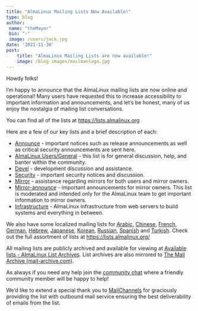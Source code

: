 ```yaml
---
title: "AlmaLinux Mailing Lists Now Available!"
type: blog
author: 
 name: "theMayor"
 bio: "-"
 image: /users/jack.jpg
date: '2021-11-30'
post:
    title: "AlmaLinux Mailing Lists are now available!"
    image: /blog-images/mailmanlogo.jpg
---
```


Howdy folks!

I’m happy to announce that the AlmaLinux mailing lists are now online and operational! Many users have requested this to increase accessibility to important information and announcements, and let’s be honest, many of us enjoy the nostalgia of mailing list conversations.

You can find all of the lists at https://lists.almalinux.org

Here are a few of our key lists and a brief description of each:

- [Announce](https://lists.almalinux.org/mailman3/lists/announce.lists.almalinux.org/) - important notices such as release announcements as well as critical security announcements are sent here.
- [AlmaLinux Users/General](https://lists.almalinux.org/mailman3/lists/users.lists.almalinux.org/) - this list is for general discussion, help, and banter within the community.
- [Devel](https://lists.almalinux.org/mailman3/lists/devel.lists.almalinux.org/) - development discussion and assistance.
- [Security](https://lists.almalinux.org/mailman3/lists/security.lists.almalinux.org/) - important security notices and discussion.
- [Mirror](https://lists.almalinux.org/mailman3/lists/mirror.lists.almalinux.org/) - assistance regarding mirrors for both users and mirror owners.
- [Mirror-announce](https://lists.almalinux.org/mailman3/lists/mirror-announce.lists.almalinux.org/) - important announcements for mirror owners. This list is moderated and intended only for the AlmaLinux team to get important information to mirror owners.
- [Infrastructure](https://lists.almalinux.org/mailman3/lists/infra.lists.almalinux.org/) - AlmaLinux infrastructure from web servers to build systems and everything in between.

We also have some localized mailing lists for [Arabic](https://lists.almalinux.org/mailman3/lists/users-ar.lists.almalinux.org/), [Chinese](https://lists.almalinux.org/mailman3/lists/users-zh.lists.almalinux.org/), [French](https://lists.almalinux.org/mailman3/lists/users-fr.lists.almalinux.org/), [German](https://lists.almalinux.org/mailman3/lists/users-de.lists.almalinux.org/), [Hebrew](https://lists.almalinux.org/mailman3/lists/users-he.lists.almalinux.org/), [Japanese](https://lists.almalinux.org/mailman3/lists/users-jp.lists.almalinux.org/), [Korean](https://lists.almalinux.org/mailman3/lists/users-kr.lists.almalinux.org/), [Russian](https://lists.almalinux.org/mailman3/lists/users-ru.lists.almalinux.org/), [Spanish](https://lists.almalinux.org/mailman3/lists/users-es.lists.almalinux.org/) and [Turkish](https://lists.almalinux.org/mailman3/lists/users-tr.lists.almalinux.org/). Check out the full assortment of lists at https://lists.almalinux.org/

All mailing lists are publicly archived and available for viewing at [Available lists - AlmaLinux List Archives](https://lists.almalinux.org/archives/). List archives are also mirrored to [The Mail Archive (mail-archive.com)](https://www.mail-archive.com/).

As always if you need any help join the [community chat](https://chat.almalinux.org/) where a friendly community member will be happy to help!

We’d like to extend a special thank you to [MailChannels](https://mailchannels.com/?ref=almalinux) for graciously providing the list with outbound mail service ensuring the best deliverability of emails from the list.
